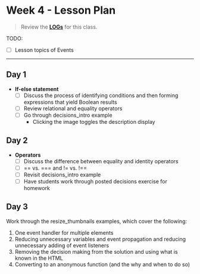 # Week 4 - Lesson Plan

> Review the [**LOGs**](./LOGs.md) for this class.

TODO:

- [ ] Lesson topics of Events

---

## Day 1

- **If-else statement**
  - [ ] Discuss the process of identifying conditions and then forming expressions that yield Boolean results
  - [ ] Review relational and equality operators
  - [ ] Go through decisions_intro example
    - Clicking the image toggles the description display

## Day 2

- **Operators**
  - [ ] Discuss the difference between equality and identity operators
  - [ ] == vs. === and != vs. !==
  - [ ] Revisit decisions_intro example
  - [ ] Have students work through posted decisions exercise for homework

## Day 3

Work through the resize_thumbnails examples, which cover the following:

1. One event handler for multiple elements
2. Reducing unnecessary variables and event propagation and reducing unnecessary adding of event listeners
3. Removing the decision making from the solution and using what is known in the HTML
4. Converting to an anonymous function (and the why and when to do so)
<!-- -->